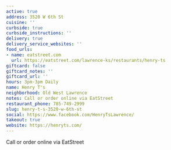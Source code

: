 ```yaml
---
active: true
address: 3520 W 6th St
cuisine: ''
curbside: true
curbside_instructions: ''
delivery: true
delivery_service_websites: ''
food_urls:
- name: eatstreet.com
  url: https://eatstreet.com/lawrence-ks/restaurants/henry-ts
giftcard: false
giftcard_notes: ''
giftcard_url: ''
hours: 3pm-3pm Daily
name: Henry T's
neighborhood: Old West Lawrence
notes: Call or order online via EatStreet
restaurant_phone: 785-749-2999
slug: henry-t-s-3520-w-6th-st
social: https://www.facebook.com/HenryTsLawrence/
takeout: true
website: https://henryts.com/
---
```


Call or order online via EatStreet
